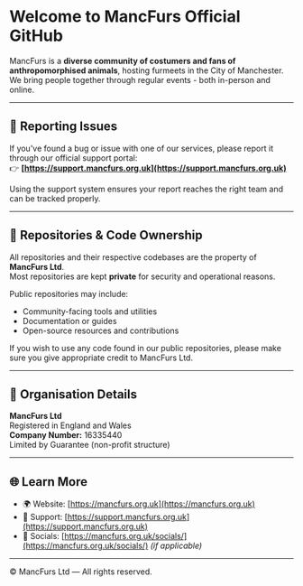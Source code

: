 # Welcome to MancFurs Official GitHub

MancFurs is a **diverse community of costumers and fans of anthropomorphised animals**, hosting furmeets in the City of Manchester.
We bring people together through regular events - both in-person and online.

---

## 💬 Reporting Issues

If you've found a bug or issue with one of our services, please report it through our official support portal:  
👉 **[https://support.mancfurs.org.uk](https://support.mancfurs.org.uk)**

Using the support system ensures your report reaches the right team and can be tracked properly.

---

## 🧩 Repositories & Code Ownership

All repositories and their respective codebases are the property of **MancFurs Ltd**.  
Most repositories are kept **private** for security and operational reasons.  

Public repositories may include:
- Community-facing tools and utilities  
- Documentation or guides  
- Open-source resources and contributions  

If you wish to use any code found in our public repositories, please make sure you give appropriate credit to MancFurs Ltd.

---

## 🏢 Organisation Details

**MancFurs Ltd**  
Registered in England and Wales  
**Company Number:** 16335440  
Limited by Guarantee (non-profit structure)

---

## 🌐 Learn More

- 🌍 Website: [https://mancfurs.org.uk](https://mancfurs.org.uk)  
- 🧭 Support: [https://support.mancfurs.org.uk](https://support.mancfurs.org.uk)  
- 💬 Socials: [https://mancfurs.org.uk/socials/](https://mancfurs.org.uk/socials/) *(if applicable)*  

---

© MancFurs Ltd — All rights reserved.
